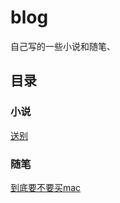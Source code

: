 # blog

自己写的一些小说和随笔、

## 目录

### 小说
[送别](小说\送别.md "送别")


### 随笔
[到底要不要买mac](随笔\到底要不要买mac.md "到底要不要买mac")